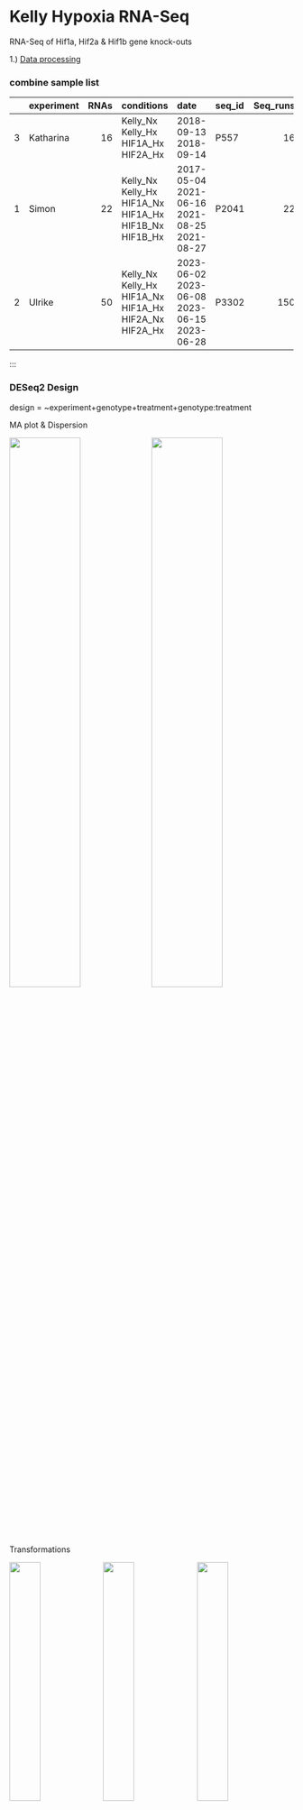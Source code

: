 # Kelly Hypoxia RNA-Seq

RNA-Seq of Hif1a, Hif2a & Hif1b gene knock-outs

1.) [Data processing](1_data_processing)

### combine sample list

|     | experiment | RNAs | conditions                                            | date                                        | seq_id | Seq_runs |
|:----------|:----------|----------:|:----------|:----------|:----------|----------:|
| 3   | Katharina  |   16 | Kelly_Nx Kelly_Hx HIF1A_Hx HIF2A_Hx                   | 2018-09-13 2018-09-14                       | P557   |       16 |
| 1   | Simon      |   22 | Kelly_Nx Kelly_Hx HIF1A_Nx HIF1A_Hx HIF1B_Nx HIF1B_Hx | 2017-05-04 2021-06-16 2021-08-25 2021-08-27 | P2041  |       22 |
| 2   | Ulrike     |   50 | Kelly_Nx Kelly_Hx HIF1A_Nx HIF1A_Hx HIF2A_Nx HIF2A_Hx | 2023-06-02 2023-06-08 2023-06-15 2023-06-28 | P3302  |      150 |
:::

### DESeq2 Design

design = \~experiment+genotype+treatment+genotype:treatment

MA plot & Dispersion

<img src="1_data_processing/Readme_files/figure-gfm/dds_design-1.png" width="50%"/><img src="1_data_processing/Readme_files/figure-gfm/dds_design-2.png" width="50%"/>

Transformations

<img src="1_data_processing/Readme_files/figure-gfm/pre_trans_fig, figures-side-1.png" width="33%"/><img src="1_data_processing/Readme_files/figure-gfm/pre_trans_fig, figures-side-2.png" width="33%"/><img src="1_data_processing/Readme_files/figure-gfm/pre_trans_fig, figures-side-3.png" width="33%"/>

Sample distance

<img src="1_data_processing/Readme_files/figure-gfm/pre_sample_dist-1.png" width="100%"/>

Principal component analysis

<img src="1_data_processing/Readme_files/figure-gfm/pca-1.png" width="80%"/>

Plot example counts

<img src="1_data_processing/Readme_files/figure-gfm/example_counts-1.png" width="50%"/><img src="1_data_processing/Readme_files/figure-gfm/example_counts-2.png" width="50%"/>

2.  

    A)  [network analysis](2A_WGCNA)

    <img src="2A_WGCNA/Readme_files/figure-gfm/eigengenes-1.png" width="100%"/>

    <img src="2A_WGCNA/Readme_files/figure-gfm/eigengenes-2.png" width="100%"/>

    <img src="2A_WGCNA/Readme_files/figure-gfm/goa-1.png" width="100%"/>

    B)  [Differential gene expression](2B_DGE)

    <figure>

    <img src="2B_DGE/Contrasts.png" alt="Contrasts_overview"/>

    <figcaption aria-hidden="true">

    Contrasts_overview

    </figcaption>

    </figure>

\## cutoffs \## differential expressed: p=0.05,bM=10,l2FC=1 \## top genes: p=0.01,bM=100,l2FC=2

|                            | all.DEGs | top.DEGs |
|:---------------------------|---------:|---------:|
| 1                          |          |          |
| deg_Hif1a.Hx.vs.Nx         |     6166 |      983 |
| deg_Hif2a.Hx.vs.Nx         |     3394 |      542 |
| deg_Hif1b.Hx.vs.Nx         |     2051 |      310 |
| deg_Kelly.Hx.vs.Nx         |     5301 |      866 |
| 2A Nx                      |          |          |
| deg_Nx.Hif1a.vs.Kelly      |      223 |       21 |
| deg_Nx.Hif2a.vs.Kelly      |      596 |       75 |
| deg_Nx.Hif1b.vs.Kelly      |      721 |       58 |
| 2B Hx                      |          |          |
| deg_Hx.Hif1a.vs.Kelly      |     1013 |       77 |
| deg_Hx.Hif2a.vs.Kelly      |     2532 |      348 |
| deg_Hx.Hif1b.vs.Kelly      |     4208 |      531 |
| deg_Hx.Hif2a.vs.Hif1a      |     4174 |      607 |
| deg_Hx.Hif1b.vs.Hif1a      |     4972 |      643 |
| deg_Hx.Hif1b.vs.Hif2a      |     2043 |      249 |
| 3 interaction              |          |          |
| deg_Hif1aHxNx.vs.KellyHxNx |      686 |       54 |
| deg_Hif2aHxNx.vs.KellyHxNx |     2238 |      281 |
| deg_Hif1bHxNx.vs.KellyHxNx |     3887 |      431 |
| group contrasts            |          |          |
| deg_Hx.Hif1b.vs.Hif12a     |     2741 |      224 |
| deg_Hx.Kelly.vs.allHIFs    |     1502 |      148 |
| deg_Hx.vs.Nx               |     3599 |      495 |

Which results to use?

![](2B_DGE/Readme_files/figure-gfm/draw%20vulcano-1.png)![](2B_DGE/Readme_files/figure-gfm/draw%20vulcano-2.png)

Example for Hif1a

Results 1

<img src="2B_DGE/Readme_files/figure-gfm/venn_hif1a-1.png" width="100%"/>

SCARB1 doesn't fit!

```         
## Kelly.Hx.vs.Nx
```

|                 |  baseMean | log2FoldChange |     lfcSE |      stat | pvalue | padj | symbol  |
|:--------|--------:|--------:|--------:|--------:|--------:|--------:|:--------|
| ENSG00000073060 | 11958.596 |       1.912261 | 0.0564790 |  33.85793 |      0 |    0 | SCARB1  |
| ENSG00000132382 |  6908.702 |      -1.840556 | 0.0836373 | -22.00641 |      0 |    0 | MYBBP1A |
| ENSG00000186469 |  8085.827 |       1.871876 | 0.0904267 |  20.70048 |      0 |    0 | GNG2    |

```         
## Hif1a.Hx.vs.Nx
```

|                 |  baseMean | log2FoldChange |     lfcSE |      stat | pvalue | padj | symbol  |
|:--------|--------:|--------:|--------:|--------:|--------:|--------:|:--------|
| ENSG00000073060 | 11958.596 |       2.513715 | 0.0674164 |  37.28643 |      0 |    0 | SCARB1  |
| ENSG00000132382 |  6908.702 |      -2.577358 | 0.1000207 | -25.76825 |      0 |    0 | MYBBP1A |
| ENSG00000186469 |  8085.827 |       2.579589 | 0.1081358 |  23.85510 |      0 |    0 | GNG2    |

```         
## compare results with contrast vsvs (Hif1a Hx vs. Nx  VS.  Kelly Hx vs. Nx
```

<img src="2B_DGE/Readme_files/figure-gfm/venn_hif1a-13.png" width="100%"/>
